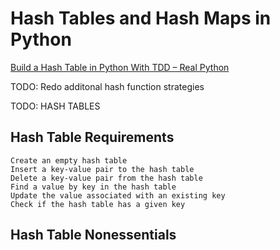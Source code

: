 # Hash Tables and Hash Maps in Python




[Build a Hash Table in Python With TDD – Real Python](https://realpython.com/python-hash-table/)


TODO: Redo additonal hash function strategies

TODO: HASH TABLES


## Hash Table Requirements

    Create an empty hash table
    Insert a key-value pair to the hash table
    Delete a key-value pair from the hash table
    Find a value by key in the hash table
    Update the value associated with an existing key
    Check if the hash table has a given key

## Hash Table Nonessentials

